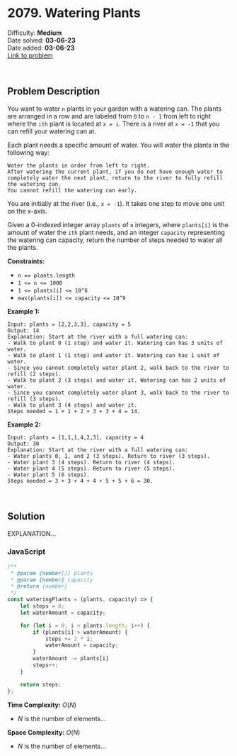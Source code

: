 # 2079. Watering Plants

Difficulty: **Medium**  
Date solved: **03-06-23**  
Date added: **03-06-23**  
[Link to problem](https://leetcode.com/problems/watering-plants/description/)

<br>

## Problem Description

You want to water `n` plants in your garden with a watering can. The plants are arranged in a row and are labeled from `0` to `n - 1` from left to right where the `ith` plant is located at `x = i`. There is a river at `x = -1` that you can refill your watering can at.

Each plant needs a specific amount of water. You will water the plants in the following way:

    Water the plants in order from left to right.
    After watering the current plant, if you do not have enough water to completely water the next plant, return to the river to fully refill the watering can.
    You cannot refill the watering can early.

You are initially at the river (i.e., `x = -1`). It takes one step to move one unit on the x-axis.

Given a 0-indexed integer array `plants` of `n` integers, where `plants[i]` is the amount of water the `ith` plant needs, and an integer `capacity` representing the watering can capacity, return the number of steps needed to water all the plants.

**Constraints:**

-   `n == plants.length`
-   `1 <= n <= 1000`
-   `1 <= plants[i] <= 10^6`
-   `max(plants[i]) <= capacity <= 10^9`

**Example 1:**

```
Input: plants = [2,2,3,3], capacity = 5
Output: 14
Explanation: Start at the river with a full watering can:
- Walk to plant 0 (1 step) and water it. Watering can has 3 units of water.
- Walk to plant 1 (1 step) and water it. Watering can has 1 unit of water.
- Since you cannot completely water plant 2, walk back to the river to refill (2 steps).
- Walk to plant 2 (3 steps) and water it. Watering can has 2 units of water.
- Since you cannot completely water plant 3, walk back to the river to refill (3 steps).
- Walk to plant 3 (4 steps) and water it.
Steps needed = 1 + 1 + 2 + 3 + 3 + 4 = 14.
```

**Example 2:**

```
Input: plants = [1,1,1,4,2,3], capacity = 4
Output: 30
Explanation: Start at the river with a full watering can:
- Water plants 0, 1, and 2 (3 steps). Return to river (3 steps).
- Water plant 3 (4 steps). Return to river (4 steps).
- Water plant 4 (5 steps). Return to river (5 steps).
- Water plant 5 (6 steps).
Steps needed = 3 + 3 + 4 + 4 + 5 + 5 + 6 = 30.
```

<br>

## Solution

EXPLANATION...

### **JavaScript**

```js
/**
 * @param {number[]} plants
 * @param {number} capacity
 * @return {number}
 */
const wateringPlants = (plants, capacity) => {
    let steps = 0;
    let waterAmount = capacity;

    for (let i = 0; i < plants.length; i++) {
        if (plants[i] > waterAmount) {
            steps += 2 * i;
            waterAmount = capacity;
        }
        waterAmount -= plants[i]
        steps++;
    }

    return steps;
};
```

**Time Complexity:** $O(N)$

-   $N$ is the number of elements...

**Space Complexity:** $O(N)$

-   $N$ is the number of elements...
